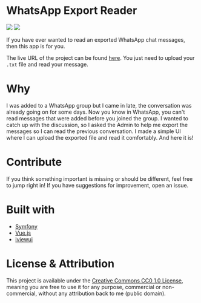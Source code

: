 # WhatsApp Export Reader


![](https://d2mxuefqeaa7sj.cloudfront.net/s_182FFC9722D1EF1612DAF06D9E0714470970631A8104E86B3EB3A6810A50F2F3_1544271770314_Screen+Shot+2018-12-08+at+1.12.17+PM.png)
![](https://d2mxuefqeaa7sj.cloudfront.net/s_182FFC9722D1EF1612DAF06D9E0714470970631A8104E86B3EB3A6810A50F2F3_1544271828743_Screen+Shot+2018-12-08+at+1.11.55+PM.png)


If you have ever wanted to read an exported WhatsApp chat messages, then this app is for you.

The live URL of the project can be found [here](https://whapp-reader.herokuapp.com/). You just need to upload your `.txt` file and read your message.

# Why

I was added to a WhatsApp group but I came in late, the conversation was already going on for some days. Now you know in WhatsApp, you can't read messages that were added before you joined the group. I wanted to catch up with the discussion, so I asked the Admin to help me export the messages so I can read the previous conversation. I made a simple UI where I can upload the exported file and read it comfortably. And here it is!


# Contribute

If you think something important is missing or should be different, feel free to jump right in! If you have suggestions for improvement, open an issue.

# Built with
- [Symfony](https://symfony.com/)
- [Vue.js](https://vuejs.org/)
- [iviewui](https://www.iviewui.com)


# **License & Attribution**

This project is available under the [Creative Commons CC0 1.0 License](https://creativecommons.org/publicdomain/zero/1.0/), meaning you are free to use it for any purpose, commercial or non-commercial, without any attribution back to me (public domain).

